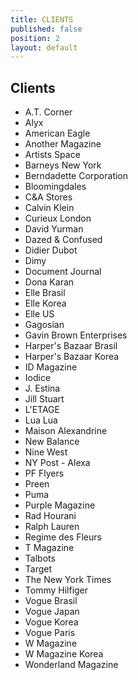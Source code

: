 ```yaml
---
title: CLIENTS
published: false
position: 2
layout: default
---
```


## Clients

* A.T. Corner
* Alyx
* American Eagle
* Another Magazine
* Artists Space
* Barneys New York
* Berndadette Corporation
* Bloomingdales
* C&A Stores
* Calvin Klein
* Curieux London
* David Yurman
* Dazed & Confused
* Didier Dubot
* Dimy
* Document Journal
* Dona Karan
* Elle Brasil
* Elle Korea
* Elle US
* Gagosian
* Gavin Brown Enterprises
* Harper's Bazaar Brasil
* Harper's Bazaar Korea
* ID Magazine
* Iodice
* J. Estina
* Jill Stuart
* L'ETAGE
* Lua Lua
* Maison Alexandrine
* New Balance
* Nine West
* NY Post - Alexa
* PF Flyers
* Preen
* Puma
* Purple Magazine
* Rad Hourani
* Ralph Lauren
* Regime des Fleurs
* T Magazine
* Talbots
* Target
* The New York Times
* Tommy Hilfiger
* Vogue Brasil
* Vogue Japan
* Vogue Korea
* Vogue Paris
* W Magazine
* W Magazine Korea
* Wonderland Magazine

